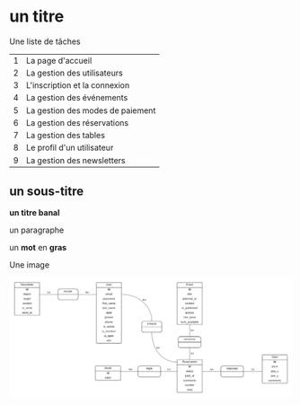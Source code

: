 # un titre

Une liste de tâches

|||
|-|-|
|1|La page d'accueil|
|2|La gestion des utilisateurs|
|3|L'inscription et la connexion|
|4|La gestion des événements|
|5|La gestion des modes de paiement|
|6|La gestion des réservations|
|7|La gestion des tables|
|8|Le profil d'un utilisateur|
|9|La gestion des newsletters|

## un sous-titre

**un titre banal**

un paragraphe

un **mot** en **gras**

Une image

![](./docs/schemas/entities/MCD.png)
